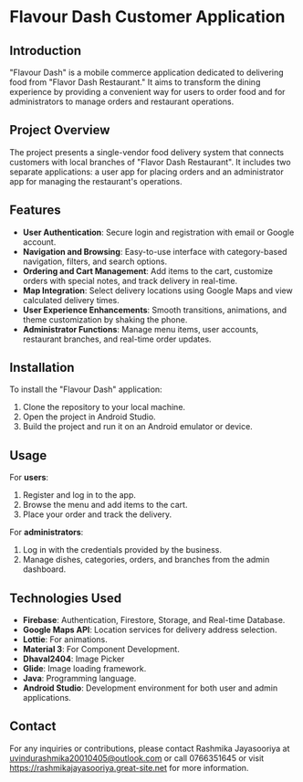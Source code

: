 # Flavour Dash Customer Application

## Introduction
"Flavour Dash" is a mobile commerce application dedicated to delivering food from "Flavor Dash Restaurant." It aims to transform the dining experience by providing a convenient way for users to order food and for administrators to manage orders and restaurant operations.

## Project Overview
The project presents a single-vendor food delivery system that connects customers with local branches of "Flavor Dash Restaurant". It includes two separate applications: a user app for placing orders and an administrator app for managing the restaurant's operations.

## Features
- **User Authentication**: Secure login and registration with email or Google account.
- **Navigation and Browsing**: Easy-to-use interface with category-based navigation, filters, and search options.
- **Ordering and Cart Management**: Add items to the cart, customize orders with special notes, and track delivery in real-time.
- **Map Integration**: Select delivery locations using Google Maps and view calculated delivery times.
- **User Experience Enhancements**: Smooth transitions, animations, and theme customization by shaking the phone.
- **Administrator Functions**: Manage menu items, user accounts, restaurant branches, and real-time order updates.

## Installation
To install the "Flavour Dash" application:
1. Clone the repository to your local machine.
2. Open the project in Android Studio.
3. Build the project and run it on an Android emulator or device.

## Usage
For **users**:
1. Register and log in to the app.
2. Browse the menu and add items to the cart.
3. Place your order and track the delivery.

For **administrators**:
1. Log in with the credentials provided by the business.
2. Manage dishes, categories, orders, and branches from the admin dashboard.

## Technologies Used
- **Firebase**: Authentication, Firestore, Storage, and Real-time Database.
- **Google Maps API**: Location services for delivery address selection.
- **Lottie**: For animations.
- **Material 3**: For Component Development.
- **Dhaval2404**: Image Picker
- **Glide**: Image loading framework.
- **Java**: Programming language.
- **Android Studio**: Development environment for both user and admin applications.

## Contact
For any inquiries or contributions, please contact Rashmika Jayasooriya at uvindurashmika20010405@outlook.com or call 0766351645 or visit https://rashmikajayasooriya.great-site.net for more information.
